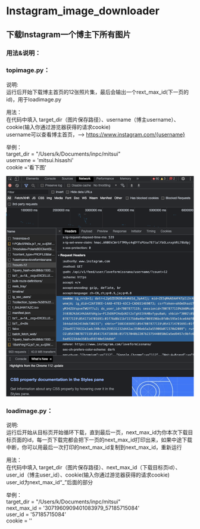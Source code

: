 # Instagram_image_downloader


## 下载Instagram一个博主下所有图片

### 用法&说明： 
### topimage.py：

说明:\
运行后开始下载博主首页的12张照片集，最后会输出一个rext_max_id(下一页的id)，用于loadimage.py

用法：\
在代码中填入 target_dir（图片保存路径）、username（博主username）、cookie(输入你通过游览器获得的请求cookie)\
username可以查看博主首页，——> https://www.instagram.com/{username}

举例：\
target_dir = "/Users/k/Documents/inpc/mitsui"\
username = 'mitsui.hisashi'\
cookie ='看下图' 

![image](https://github.com/kthree0213/Instagram_image_downloader/blob/main/cookie.png)


### loadimage.py：

说明:\
运行后开始从目标页开始循环下载，直到最后一页，next_max_id为你本次下载目标页面的id，每一页下载完都会把下一页的next_max_id打印出来，如果中途下载中断，你可以用最后一次打印的next_max_id复制到next_max_id，重新运行


用法：\
在代码中填入 target_dir（图片保存路径）、next_max_id（下载目标页id）、user_id（博主user_id）、cookie(输入你通过游览器获得的请求cookie)\
user_id为next_max_id“_”后面的部分

举例：\
target_dir = "/Users/k/Documents/inpc/mitsui"\
next_max_id = '3071960909401083979_57185715084'\
user_id = '57185715084'\
cookie = ''
